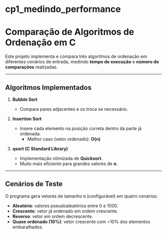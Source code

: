 # cp1_medindo_performance
# Comparação de Algoritmos de Ordenação em C

Este projeto implementa e compara três algoritmos de ordenação em diferentes cenários de entrada, medindo **tempo de execução** e **número de comparações** realizadas.

---

## Algoritmos Implementados

1. **Bubble Sort**  
   - Compara pares adjacentes e os troca se necessário.  

2. **Insertion Sort**  
   - Insere cada elemento na posição correta dentro da parte já ordenada.  
     - Melhor caso (vetor ordenado): **O(n)**  

3. **qsort (C Standard Library)**  
   - Implementação otimizada de **Quicksort**.  
   - Muito mais eficiente para grandes valores de **n**.  

---

## Cenários de Teste

O programa gera vetores de tamanho `N` (configurável) em quatro cenários:

- **Aleatório**: valores pseudoaleatórios entre 0 e 1000.  
- **Crescente**: vetor já ordenado em ordem crescente.  
- **Reverso**: vetor em ordem decrescente.  
- **Quase ordenado (10%)**: vetor crescente com ~10% dos elementos embaralhados.  

